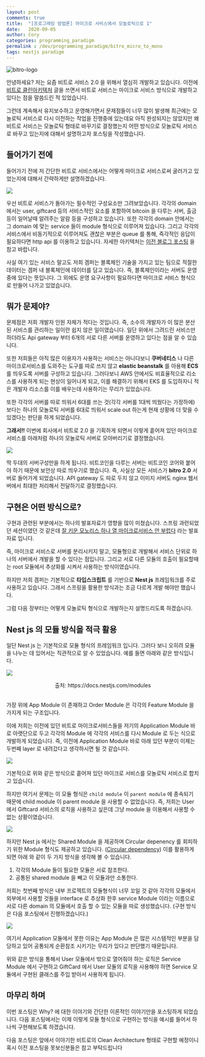 ```yaml
---
layout: post
comments: true
title:  "[프로그래밍 방법론] 마이크로 서비스에서 모놀로틱으로 1"
date:   2020-09-05
author: Cory
categories: programming_paradigm
permalink : /dev/programming_paradigm/bitro_micro_to_mono
tags: nestjs paradigm
---
```


![bitro-logo](https://lh3.googleusercontent.com/pw/ACtC-3c17zEIPlUO7no2uAkir59CBKCfXSAVyhDDO2Ie2jABI7Pdk5gDAhhr7HAo5uBnTlZcG0nkQHEb0R8Sq0hBvMOFRvSYOckIuAc2Kr6NCL9AoEWUe1Pr50Mlcv57vQFSdKuVg1zPqkj0LPrhS_snsjcY=w700-h302-no?authuser=0)

안녕하세요? 저는 요즘 비트로 서비스 2.0 을 위해서 열심히 개발하고 있습니다. 이전에 [비트로 클린아키텍처](https://kscory.com/dev/programming_paradigm/bitro_clean_architecture) 글을 쓰면서 비트로 서비스는 마이크로 서비스 방식으로 개발하고 있다는 점을 말씀드린 적 있었습니다. 

그런데 계속해서 유지보수하고 운영해가면서 문제점들이 너무 많이 발생해 최근에는 모놀로틱 서비스로 다시 이전하는 작업을 진행중에 있는데요 아직 완성되지는 않았지만 왜 비트로 서비스는 모놀로틱 형태로 바꾸기로 결정했는지 어떤 방식으로 모놀로틱 서비스로 바꾸고 있는지에 대해서 설명하고자 포스팅을 작성했습니다.

## 들어가기 전에

들어가기 전에 저 간단한 비트로 서비스에서는 어떻게 마이크로 서비스로써 굴러가고 있었는지에 대해서 간략하게만 설명하겠습니다. 

![](https://lh3.googleusercontent.com/pw/ACtC-3eNmpCWYqWCH5Z9xcqizkBbxlmJQXS8FnALzV5SCmgkZpVxevo57S2tG_MnBqdjIjaaxQgY8OHQLvvrwv2mx3bEHTZPD7QfI4HHkeAbHai7Ryvrjexv85-fGoJixLlo_E5ZT41Hum2w-GdGuCH3oLIF=w1640-h1022-no)

우선 비트로 서비스가 돌아가는 필수적인 구성요소만 그려보았습니다. 각각의 domain 에서는 user, giftcard 등의 서비스적인 요소를 포함하여 bitcoin 을 다루는 서버, 출금 등이 일어날때 알려주는 알람 등을 구성하고 있습니다. 또한 각각의 domain 안에서는 그 domain 에 맞는 service 들이 module 형식으로 이루어져 있습니다. 그리고 각각의 서비스에서 비동기적으로 이루어져도 괜찮은 부분은 queue 를 통해, 즉각적인 응답이 필요하다면 http api 를 이용하고 있습니다. 자세한 아키텍처는 [이전 블로그 포스팅](https://kscory.com/dev/programming_paradigm/bitro_clean_architecture) 을 참고 바랍니다.

사실 여기 있는 서비스 말고도 저희 겜퍼는 블록체인 기술을 가지고 있는 팀으로 적절한 데이터는 겜퍼 내 블록체인에 데이터를 담고 있습니다. 즉, 블록체인이라는 서버도 운영중에 있다는 뜻입니다. 그 외에도 운영 요구사항이 필요하다면 마이크로 서비스 형식으로 만들어 나가고 있었습니다.

## 뭐가 문제야?

문제점은 저희 개발자 인원 자체가 적다는 것입니다. 즉, 소수의 개발자가 이 많은 분산된 서비스를 관리하는 일이란 쉽지 않은 일이였습니다. 일단 위에서 그려드린 서비스만 하더라도 Api gateway 부터 6개의 서로 다른 서버를 운영하고 있다는 점을 알 수 있습니다.

또한 저희들은 아직 많은 이용자가 사용하는 서비스는 아니다보니 __쿠버네티스__ 나 다른 마이크로서비스를 도와주는 도구를 따로 쓰지 않고 __elastic beanstalk__ 를 아용해 __ECS__ 를 띄우도록 서버를 구성하고 있습니다. 그러다보니 AWS 안에서도 비효율적으로 리소스를 사용하게 되는 현상이 일어나게 되고, 이를 해결하기 위해서 EKS 를 도입하자니 적은 개발자 리소스를 이를 배우는데 사용하기는 무리가 있었습니다.

또한 각각의 서버를 따로 띄워서 6대를 쓰는 것(각각 서버를 1대씩 띄웠다는 가정하에)보다는 하나의 모놀로틱 서버를 6대로 띄워서 scale out 하는게 현재 상황에 더 맞을 수 있겠다는 판단을 하게 되었습니다.

__그래서!!__ 이번에 회사에서 비트로 2.0 을 기획하게 되면서 이렇게 흩어져 있던 마이크로 서비스를 아래처럼 하나의 모놀로틱 서버로 모아버리기로 결정했습니다. 

![](https://lh3.googleusercontent.com/pw/ACtC-3c1L9P56Cg5EYTEJDQPT-x-1GXdxEQFyeDp16NJxup3sjdJq6xpgVaGxwU2yajOLNx9JGKDh-WylzaE1x9kPBsLy1YkIJX2VlO3lfTQzVkkVZEhwCPkUr-OFVJpAMQQBFvtbkNCAZhXdJ4hzYBIDANw=w1042-h696-no?authuser=0)

딱 두대의 서버구성만을 하게 됩니다. 비트코인을 다루는 서버는 비트코인 코어와 붙어야 하기 때문에 보안상 따로 띄우기로 했습니다. 즉, 사실상 모든 서비스가 __bitro 2.0__ 서버로 들어가게 되었습니다. API gateway 도 따로 두지 않고 이미지 서버도 nginx 웹서버에서 최대한 처리해서 전달하기로 결정했습니다.

## 구현은 어떤 방식으로?

구현과 관련된 부분에서는 하나의 발표자료가 영향을 많이 미쳤습니다. 스프링 과련되었던 세션이였던 것 같은데 [잘 키운 모노리스 하나 열 마이크로서비스 안 부럽다](https://www.slideshare.net/arawnkr/ss-195979955) 라는 발표자료 입니다.

즉, 마이크로 서비스로 서버를 분리시키지 말고, 모듈형으로 개발해서 서비스 단위로 하나의 서버에서 개발을 할 수 있다는 점입니다. 그리고 서로 다른 모듈의 호출이 필요할때는 root 모듈에서 추상화를 시켜서 사용하는 방식이였습니다.

하지만 저희 겜퍼는 기본적으로 __타입스크립트__ 를 기반으로 __Nest js__ 프레임워크를 주로 사용하고 있습니다. 그래서 스프링을 활용한 방식과는 조금 다르게 개발 해야만 했습니다.

그럼 다음 장부터는 어떻게 모놀로틱 형식으로 개발하는지 설명드리도록 하겠습니다.

## Nest js 의 모듈 방식을 적극 활용

일단 Nest js 는 기본적으로 모듈 형식의 프레임워크 입니다. 그러다 보니 오히려 모듈을 나누는 데 있어서는 직관적으로 알 수 있었습니다. 예를 들면 아래와 같은 방식입니다.

![](https://lh3.googleusercontent.com/pw/ACtC-3doUjt0ImlUPsgcEzka2hTrzpAwseUZoyNdsXB82LjyFDw0yfGnLtrRnX4W55F09KevN7KTdiVyv-GDsmoueMyomkpIf1-A29f08D76pFBX8tIf7k8MbED3s6hhI0U5TQH9aBAnV_RgWaHP0rL3Tl5a=w970-h526-no?authuser=0)
<div style="text-align: center;">출처: https://docs.nestjs.com/modules</div><br>

가장 위에 App Module 이 존재하고 Order Module 은 각각의 Feature Module 을 가지게 되는 구조입니다. 

이에 저희는 이전에 있던 비트로 마이크로서비스들을 저기의 Application Module 바로 아랫단으로 두고 각각의 Module 에 각각의 서비스를 다시 Module 로 두는 식으로 개발하게 되었습니다. 즉, 이전에 Application Module 바로 아래 있던 부분이 이제는 두번째 layer 로 내려갔다고 생각하시면 될 것 같습니다.

![](https://lh3.googleusercontent.com/pw/ACtC-3ec24ntdR7emN0CgazaUfn8clryeBrwEPWIWi2zTCfgzz2DpIxPZCznAVlFBWuvDL_w21wCB-iV0pIxDyzcCLoRFKHDFOW5UdBTkDG9RV7QSpk9hF6EN7lnldFo9u5DFCamcm597hHqeqhrFQvMoMac=w1680-h454-no?authuser=0)

기본적으로 위와 같은 방식으로 흩어져 있던 마이크로 서비스를 모놀로틱 서비스로 합치고 있습니다. 

하지만 여기서 문제는 이 모듈 형식은 `child module` 이 `parent module` 에 종속되기 때문에 child module 이 parent module 을 사용할 수 없었습니다. 즉, 저희는 User 에서 Giftcard 서비스의 로직을 사용하고 싶은데 그냥 module 을 이용해서 사용할 수 없는 상황이였습니다.

![](https://lh3.googleusercontent.com/pw/ACtC-3e_kTqp_gRqW8-OSq9hsBYoVgmPxqHjF-tmEwdB_IsUovPPTZ8II52u66q6QLK_t32kYA3jJ2qBxqA5Sf_Y4TXxMaQFTRanmEQg3oU2rtO458rLi3JWiujrKowiO2QP8lYICXFHVusHYcflx604jk1V=w1230-h476-no?authuser=0)

하지만 Nest js 에서는 Shared Module 을 제공하며 Circular depenency 를 회피하기 위한 Module 형식도 제공하고 있습니다. ([Circular dependency](https://docs.nestjs.com/fundamentals/circular-dependency#circular-dependency)) 이를 활용하게 되면 아래 와 같이 두 가지 방식을 생각해 볼 수 있습니다.

1. 각각의 Module 들이 필요한 모듈은 서로 참조한다.
2. 공통된 shared module 을 빼고 이 모듈과만 소통한다.

저희는 첫번째 방식은 내부 프로젝트의 모듈형식이 너무 꼬일 것 같아 각각의 모듈에서 외부에서 사용할 것들을 interface 로 추상화 한후 service Module 이라는 이름으로 서로 다른 domain 의 모듈에서 호출 할 수 있는 모듈을 따로 생성했습니다. (구현 방식은 다음 포스팅에서 진행하겠습니다.)

![](https://lh3.googleusercontent.com/pw/ACtC-3fKhlglzh1zAnjg-tbC_5CJEn5pVGWXTEOlfK9ZedQ7MEFgH0WjY6MMpNBxpcMDIsbOmahVvM6j_dU-8KW1WHPzIIPMBywYslcsVNWpCLFhIPIqlw6GlDNTPjl3Pl7vyGi3iwdIl7LR7tkGD8BeldxG=w1422-h464-no?authuser=0)

여기서 Application 모듈에서 못한 이유는 App Module 은 많은 시스템적인 부분을 담당하고 있어 공통되게 순환참조 시키기는 무리가 있다고 판단했기 때문입니다. 

위와 같은 방식을 통해서 User 모듈에서 밖으로 열어줘야 하는 로직은 Service Module 에서 구현하고 GiftCard 에서 User 모듈의 로직을 사용해야 하면 Service 모듈에서 구현된 클래스를 주입 받아서 사용하게 됩니다.

## 마무리 하며

이번 포스팅은 Why? 에 대한 이야기와 간단한 이론적인 이야기만을 포스팅하게 되었습니다. 다음 포스팅에서는 이제 이렇게 모듈 형식으로 구현하는 방식을 예시를 들어서 하나씩 구현해보도록 하겠습니다.

다음 포스팅은 앞에서 이야기한 비트로의 Clean Architecture 형태로 구현할 예정이니 혹시 이전 포스팅을 못보신분들은 참고 부탁드립니다
